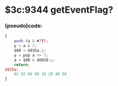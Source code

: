 ﻿
# $3c:9344 getEventFlag?


### (pseudo)code:
```js
{
	push (a & #7f);
	y = a & 7;
	$80 = $935a.y;
	y = pop a >> 3;
	a = $80 & $6020.y;
	return;
$935a:
	01 02 04 08 10 20 40 80
}
```



